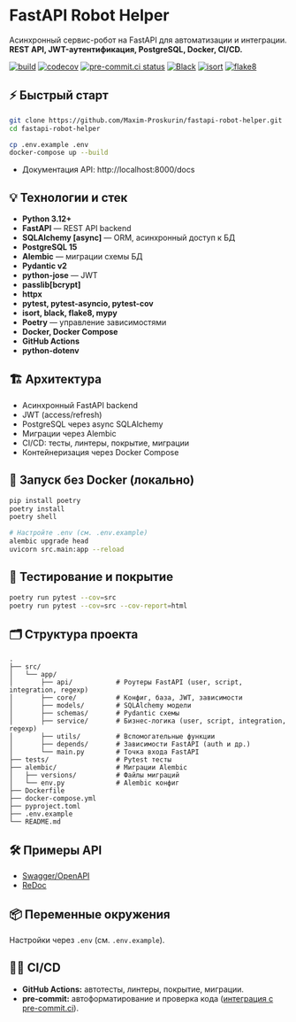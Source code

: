 # FastAPI Robot Helper

Асинхронный сервис-робот на FastAPI для автоматизации и интеграции.
**REST API, JWT-аутентификация, PostgreSQL, Docker, CI/CD.**

[![build](https://github.com/Maxim-Proskurin/fastapi-robot-helper/actions/workflows/ci.yml/badge.svg)](https://github.com/Maxim-Proskurin/fastapi-robot-helper/actions)
[![codecov](https://codecov.io/gh/Maxim-Proskurin/fastapi-robot-helper/branch/main/graph/badge.svg)](https://codecov.io/gh/Maxim-Proskurin/fastapi-robot-helper)
[![pre-commit.ci status](https://results.pre-commit.ci/badge/github/Maxim-Proskurin/fastapi-robot-helper/main.svg?style=flat-square)](https://results.pre-commit.ci/latest/github/Maxim-Proskurin/fastapi-robot-helper/main)
[![Black](https://img.shields.io/badge/code%20style-black-000000.svg)](https://github.com/psf/black)
[![isort](https://img.shields.io/badge/imports-isort-ef8336.svg)](https://pycqa.github.io/isort/)
[![flake8](https://img.shields.io/badge/lint-flake8-blue.svg)](https://flake8.pycqa.org/en/latest/)

## ⚡️ Быстрый старт

```bash
git clone https://github.com/Maxim-Proskurin/fastapi-robot-helper.git
cd fastapi-robot-helper

cp .env.example .env
docker-compose up --build
```

- Документация API: http://localhost:8000/docs

## 💡 Технологии и стек

- **Python 3.12+**
- **FastAPI** — REST API backend
- **SQLAlchemy [async]** — ORM, асинхронный доступ к БД
- **PostgreSQL 15**
- **Alembic** — миграции схемы БД
- **Pydantic v2**
- **python-jose** — JWT
- **passlib[bcrypt]**
- **httpx**
- **pytest, pytest-asyncio, pytest-cov**
- **isort, black, flake8, mypy**
- **Poetry** — управление зависимостями
- **Docker, Docker Compose**
- **GitHub Actions**
- **python-dotenv**

## 🏗️ Архитектура

- Асинхронный FastAPI backend
- JWT (access/refresh)
- PostgreSQL через async SQLAlchemy
- Миграции через Alembic
- CI/CD: тесты, линтеры, покрытие, миграции
- Контейнеризация через Docker Compose

## 🚀 Запуск без Docker (локально)

```bash
pip install poetry
poetry install
poetry shell

# Настройте .env (см. .env.example)
alembic upgrade head
uvicorn src.main:app --reload
```

## 🧪 Тестирование и покрытие

```bash
poetry run pytest --cov=src
poetry run pytest --cov=src --cov-report=html

```

## 🗂️ Структура проекта

```text
.
├── src/
│   └── app/
│       ├── api/           # Роутеры FastAPI (user, script, integration, regexp)
│       ├── core/          # Конфиг, база, JWT, зависимости
│       ├── models/        # SQLAlchemy модели
│       ├── schemas/       # Pydantic схемы
│       ├── service/       # Бизнес-логика (user, script, integration, regexp)
│       ├── utils/         # Вспомогательные функции
│       ├── depends/       # Зависимости FastAPI (auth и др.)
│       └── main.py        # Точка входа FastAPI
├── tests/                 # Pytest тесты
├── alembic/               # Миграции Alembic
│   ├── versions/          # Файлы миграций
│   └── env.py             # Alembic конфиг
├── Dockerfile
├── docker-compose.yml
├── pyproject.toml
├── .env.example
└── README.md
```

## 🛠️ Примеры API

- [Swagger/OpenAPI](http://localhost:8000/docs)
- [ReDoc](http://localhost:8000/redoc)

## 📦 Переменные окружения

Настройки через `.env` (см. `.env.example`).

## 👨‍💻 CI/CD

- **GitHub Actions:** автотесты, линтеры, покрытие, миграции.
- **pre-commit:** автоформатирование и проверка кода ([интеграция с pre-commit.ci](https://pre-commit.ci/)).
